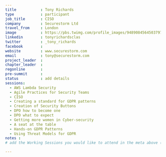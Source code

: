 ```yaml
---
title           : Tony Richards
type            : participant
job_title       : CISO
company         : Securestorm Ltd
travel_from     : London
image           : https://pbs.twimg.com/profile_images/948908456450379777/1KF4KsBw_400x400.jpg
linkedin        : tonyrichardsclas
twitter         : _tony_richards
facebook        :
website         : www.securestorm.com
email           : tony@securestorm.com
project_leader  :
chapter_leader  :
regonline       :
pre-summit      :
status          : add details
sessions:
  - AWS Lambda Security
  - Agile Practices for Security Teams
  - CISO
  - Creating a standard for GDPR patterns
  - Creation of Security Buttons
  - DPO how to become one
  - DPO what to expect
  - Getting more women in Cyber-security
  - A seat at the table
  - Hands-on GDPR Patterns
  - Using Threat Models for GDPR
notes :
# add the Working Sessions you would like to attend in the meta above (use the session's title) e.g. sessions (one per line): -Security Playbooks Diagrams -Hackathon Daily Sessions

---
```


<!-- put more details about participant here -->
